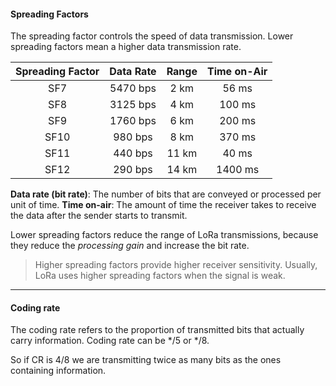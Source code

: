 #### Spreading Factors
The spreading factor controls the speed of data transmission. Lower spreading factors mean a higher data transmission rate.

|**Spreading Factor**|**Data Rate**|**Range**|**Time on-Air**|
|:-:|:-:|:-:|:-:|
|SF7|5470 bps|2 km|56 ms|
|SF8|3125 bps|4 km|100 ms|
|SF9|1760 bps|6 km|200 ms|
|SF10|980 bps|8 km|370 ms|
|SF11|440 bps|11 km|40 ms|
|SF12|290 bps|14 km|1400 ms|

**Data rate (bit rate)**: The number of bits that are conveyed or processed per unit of time.
**Time on-air**: The amount of time the receiver takes to receive the data after the sender starts to transmit.

Lower spreading factors reduce the range of LoRa transmissions, because they reduce the *processing gain* and increase the bit rate.

>Higher spreading factors provide higher receiver sensitivity. Usually, LoRa uses higher spreading factors when the signal is weak.

---
#### Coding rate
The coding rate refers to the proportion of transmitted bits that actually carry information. 
Coding rate can be \*/5 or  \*/8.

So if CR is 4/8 we are transmitting twice as many bits as the ones containing information.